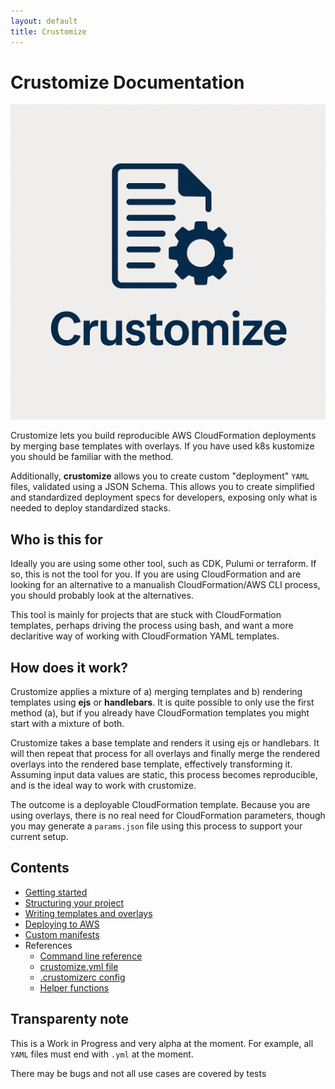 ```yaml
---
layout: default
title: Crustomize
---
```


# Crustomize Documentation

![Crustomize logo](./crustomize_logo.png)

Crustomize lets you build reproducible AWS CloudFormation deployments
by merging base templates with overlays. If you have used k8s kustomize
you should be familiar with the method.

Additionally, **crustomize** allows you to create custom "deployment" `YAML` files, validated
using a JSON Schema. This allows you to create simplified and standardized
deployment specs for developers, exposing only what is needed to deploy
standardized stacks.

## Who is this for

Ideally you are using some other tool, such as CDK, Pulumi or terraform.
If so, this is not the tool for you. If you are using CloudFormation and
are looking for an alternative to a manualish CloudFormation/AWS CLI process, you
should probably look at the alternatives.

This tool is mainly for projects that are stuck with CloudFormation templates,
perhaps driving the process using bash, and want a more declaritive
way of working with CloudFormation YAML templates.

## How does it work?

Crustomize applies a mixture of a) merging templates and b) rendering
templates using **ejs** or **handlebars**. It is quite possible to only
use the first method (a), but if you already have CloudFormation templates
you might start with a mixture of both.

Crustomize takes a base template and renders it using ejs or handlebars.
It will then repeat that process for all overlays and finally merge
the rendered overlays into the rendered base template, effectively
transforming it. Assuming input data values are static, this process
becomes reproducible, and is the ideal way to work with crustomize.

The outcome is a deployable CloudFormation template. Because you are using
overlays, there is no real need for CloudFormation parameters, though you
may generate a `params.json` file using this process to support your current
setup.

## Contents

- [Getting started](getting-started.md)
- [Structuring your project](project-structure.md)
- [Writing templates and overlays](writing-templates-and-overlays.md)
- [Deploying to AWS](deploying-to-aws.md)
- [Custom manifests](generate.md)
- References
  - [Command line reference](commands.md)
  - [crustomize.yml file](crustomize-yml.md)
  - [.crustomizerc config](config-file.md)
  - [Helper functions](helpers.md)

## Transparenty note
This is a Work in Progress and very alpha at the moment. For example, all
`YAML` files must end with `.yml` at the moment.

There may be bugs and not all use cases are covered by tests